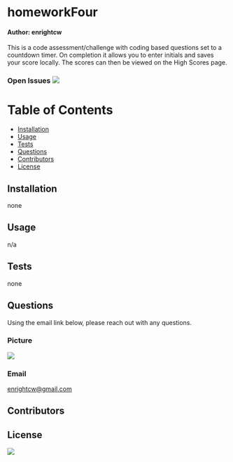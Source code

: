 
# homeworkFour
#### Author: enrightcw

This is a code assessment/challenge with coding based questions set to a countdown timer. On completion it allows you to enter initials and saves your score locally.  The scores can then be viewed on the High Scores page.

### Open Issues <img src= "https://img.shields.io/github/issues/enrightcw/homeworkFour">

# Table of Contents
* [Installation](#installation)
* [Usage](#usage)
* [Tests](#tests)
* [Questions](#questions)
* [Contributors](#contributors)
* [License](#license)

## Installation

none

## Usage

n/a

## Tests

none

## Questions

Using the email link below, please reach out with any questions.

### Picture
<img src="https://avatars2.githubusercontent.com/u/58670012?v=4">

### Email 
enrightcw@gmail.com

## Contributors



## License

<img src="https://img.shields.io/github/license/enrightcw/homeworkFour">
